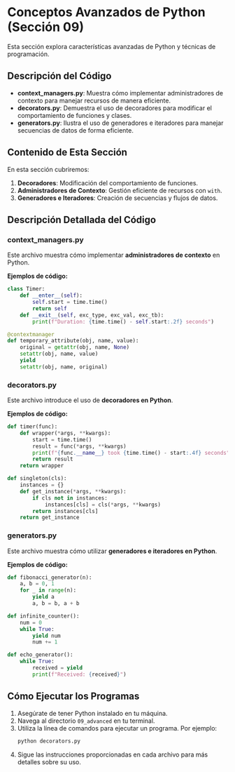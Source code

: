 # Conceptos Avanzados de Python (Sección 09)

Esta sección explora características avanzadas de Python y técnicas de programación.

## Descripción del Código

- **context_managers.py**: Muestra cómo implementar administradores de contexto para manejar recursos de manera eficiente.
- **decorators.py**: Demuestra el uso de decoradores para modificar el comportamiento de funciones y clases.
- **generators.py**: Ilustra el uso de generadores e iteradores para manejar secuencias de datos de forma eficiente.

## Contenido de Esta Sección

En esta sección cubriremos:
1. **Decoradores**: Modificación del comportamiento de funciones.
2. **Administradores de Contexto**: Gestión eficiente de recursos con `with`.
3. **Generadores e Iteradores**: Creación de secuencias y flujos de datos.

## Descripción Detallada del Código

### context_managers.py
Este archivo muestra cómo implementar **administradores de contexto** en Python.

**Ejemplos de código:**
```python
class Timer:
    def __enter__(self):
        self.start = time.time()
        return self
    def __exit__(self, exc_type, exc_val, exc_tb):
        print(f"Duration: {time.time() - self.start:.2f} seconds")
```
```python
@contextmanager
def temporary_attribute(obj, name, value):
    original = getattr(obj, name, None)
    setattr(obj, name, value)
    yield
    setattr(obj, name, original)
```

### decorators.py
Este archivo introduce el uso de **decoradores en Python**.

**Ejemplos de código:**
```python
def timer(func):
    def wrapper(*args, **kwargs):
        start = time.time()
        result = func(*args, **kwargs)
        print(f"{func.__name__} took {time.time() - start:.4f} seconds")
        return result
    return wrapper
```
```python
def singleton(cls):
    instances = {}
    def get_instance(*args, **kwargs):
        if cls not in instances:
            instances[cls] = cls(*args, **kwargs)
        return instances[cls]
    return get_instance
```

### generators.py
Este archivo muestra cómo utilizar **generadores e iteradores en Python**.

**Ejemplos de código:**
```python
def fibonacci_generator(n):
    a, b = 0, 1
    for _ in range(n):
        yield a
        a, b = b, a + b
```
```python
def infinite_counter():
    num = 0
    while True:
        yield num
        num += 1
```
```python
def echo_generator():
    while True:
        received = yield
        print(f"Received: {received}")
```

## Cómo Ejecutar los Programas

1. Asegúrate de tener Python instalado en tu máquina.
2. Navega al directorio `09_advanced` en tu terminal.
3. Utiliza la línea de comandos para ejecutar un programa. Por ejemplo:
   ```bash
   python decorators.py
   ```
4. Sigue las instrucciones proporcionadas en cada archivo para más detalles sobre su uso.

